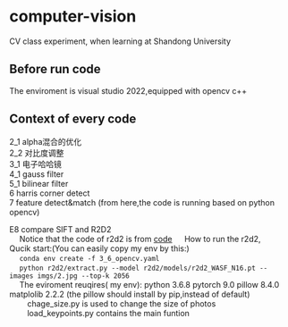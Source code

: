 # computer-vision  
CV class experiment, when learning at Shandong University   

## Before run code       
The enviroment is visual studio 2022,equipped with opencv c++     

## Context of every code   
2_1  alpha混合的优化   
2_2  对比度调整   
3_1  电子哈哈镜   
4_1  gauss filter  
5_1  bilinear filter  
6    harris corner detect  
7    feature detect&match  (from here,the code is running based on python opencv)

E8 compare SIFT and R2D2  
  &emsp; Notice that the code of r2d2 is from [code](http://github.com/naver/r2d2)
  &emsp; How to run the r2d2,
  &emsp; Qucik start:(You can easily copy my env by this:)    
  &emsp; ```conda env create -f 3_6_opencv.yaml```  
  &emsp; ```python r2d2/extract.py --model r2d2/models/r2d2_WASF_N16.pt --images imgs/2.jpg --top-k 2056```  
  &emsp; The eviroment reuqires( my env): python 3.6.8  pytorch 9.0  pillow  8.4.0  matplolib 2.2.2    (the pillow should install by pip,instead of default)  
  &emsp;&emsp; chage_size.py is used to change the size of photos  
  &emsp;&emsp; load_keypoints.py contains  the main funtion
